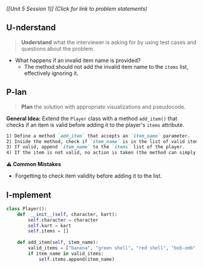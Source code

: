 *[[Unit 5 Session 1]] (Click for link to problem statements)*

## U-nderstand
 
> **Understand** what the interviewer is asking for by using test cases and questions about the problem.

- What happens if an invalid item name is provided?
  - The method should not add the invalid item name to the `items` list, effectively ignoring it.

## P-lan

> **Plan** the solution with appropriate visualizations and pseudocode.

**General Idea:** Extend the `Player` class with a method `add_item()` that checks if an item is valid before adding it to the player's `items` attribute.

```markdown
1) Define a method `add_item` that accepts an `item_name` parameter.
2) Inside the method, check if `item_name` is in the list of valid items.
3) If valid, append `item_name` to the `items` list of the player.
4) If the item is not valid, no action is taken (the method can simply exit).
```

**⚠️ Common Mistakes**

- Forgetting to check item validity before adding it to the list.

## I-mplement

```python
class Player():
    def  __init__(self, character, kart):
        self.character = character
        self.kart = kart
        self.items = []
        
    def add_item(self, item_name):
        valid_items = ["banana", "green shell", "red shell", "bob-omb", "super star", "lightning", "bullet bill"]
        if item_name in valid_items:
            self.items.append(item_name)
      
```